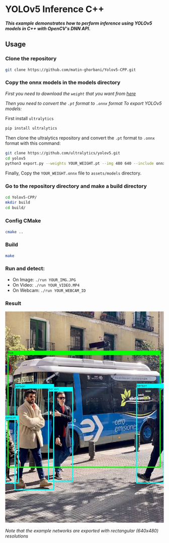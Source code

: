 # YOLOv5 Inference C++

***This example demonstrates how to perform inference using YOLOv5 models in C++ with OpenCV's DNN API.***

## Usage
### Clone the repository
```bash
git clone https://github.com/matin-ghorbani/Yolov5-CPP.git
```

### Copy the onnx models in the models directory
*First you need to download the `weight` that you want from [here](https://github.com/ultralytics/yolov5#pretrained-checkpoints)*

*Then you need to convert the `.pt` format to `.onnx` format
To export YOLOv5 models:*

First install `ultralytics`
```bash
pip install ultralytics
```
Then clone the ultralytics repository and convert the `.pt` format to `.onnx` format with this command:
```bash
git clone https://github.com/ultralytics/yolov5.git
cd yolov5
python3 export.py --weights YOUR_WEIGHT.pt --img 480 640 --include onnx --opset 12
```
Finally, Copy the `YOUR_WEIGHT.onnx` file to `assets/models` directory.

### Go to the repository directory and make a build directory
```bash
cd Yolov5-CPP/
mkdir build
cd build/
```
### Config CMake
```bash
cmake ..
```
### Build
```bash
make
```

### Run and detect:
- On Image: ```./run YOUR_IMG.JPG```
- On Video: ```./run YOUR_VIDEO.MP4```
- On Webcam: ```./run YOUR_WEBCAM_ID```

### Result
![Result image on bus](./assets/images/bus_result.jpg)

*Note that the example networks are exported with rectangular (640x480) resolutions*
